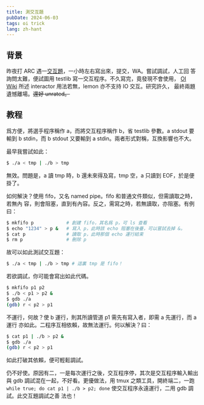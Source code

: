 ```yaml
---
title: 測交互題
pubDate: 2024-06-03
tags: oi trick
lang: zh-hant
---
```


## 背景

昨夜打 ARC 遇一[交互題][arc179c]，一小時左右寫出來，提交，WA。嘗試調試，人工回
答詢問太難，便試圖用 testlib 寫一交互程序。不久寫完，竟發現不會使用，
[OI Wiki][interactor] 所述 interactor 用法若無，lemon 亦不支持 IO 交互。研究許久，
最終兩題遺憾離場。~~還好 unrated。~~

## 教程

爲方便，將選手程序稱作 a，而將交互程序稱作 b，省 testlib 參數。a stdout 要輸到
b stdin，而 b stdout 又要輸到 a stdin。兩者形式對稱，互換影響也不大。

最早我嘗試如此：

```sh
$ ./a < tmp | ./b > tmp
```

無效。問題是，a 讀 tmp 時，b 還未來得及寫，tmp 空，a 只讀到 EOF，於是便掛了。

如何解決？使用 fifo，又名 named pipe。fifo 和普通文件類似，但需讀取之時，若無內
容，則會阻塞，直到有內容。反之，需寫之時，若無讀取，亦阻塞。有例曰：

```sh
$ mkfifo p            # 創建 fifo，其名爲 p，可 ls 查看
$ echo "1234" > p &   # 寫入 p，此時該 echo 阻塞在後臺，可以嘗試去掉 &。
$ cat p               # 讀取 p，此時那個 echo 運行結束
$ rm p                # 刪除 p
```

故可以如此測試交互題：

```sh
$ ./a < tmp | ./b > tmp # 這裏 tmp 是 fifo！
```

若欲調試，你可能會寫出如此代碼。

```sh
$ mkfifo p1 p2
$ ./b < p1 > p2 &
$ gdb ./a
(gdb) r < p2 > p1
```

不運行，何故？使 b 運行，則其所讀管道 p1 需先有寫入者，即需 a 先運行，而 a 運行
亦如此。二程序互相依賴，故無法運行。何以解決？曰：

```sh
$ cat p1 | ./b > p2 &
$ gdb ./a
(gdb) r < p2 > p1
```

如此打破其依賴，便可輕鬆調試。

仍不好使。原因有二，一是每次運行之後，交互程序停，其次是交互程序輸入輸出與 gdb
調試混在一起，不好看。更優做法，用 tmux 之類工具，開終端二，一跑 `while true;
do cat p1 | ./b > p2; done` 使交互程序永遠運行，二用 gdb 調試。此交互題調試之善
法也！

[arc179c]: https://atcoder.jp/contests/arc179/tasks/arc179_c
[interactor]: https://oi.wiki/tools/testlib/interactor/
